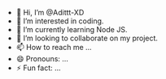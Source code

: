 - 👋 Hi, I’m @Adittt-XD
- 👀 I’m interested in coding.
- 🌱 I’m currently learning Node JS.
- 💞️ I’m looking to collaborate on my project.
- 📫 How to reach me ...
- 😄 Pronouns: ...
- ⚡ Fun fact: ...

<!---
Adittt-XD/Adittt-XD is a ✨ special ✨ repository because its `README.md` (this file) appears on your GitHub profile.
You can click the Preview link to take a look at your changes.
--->
